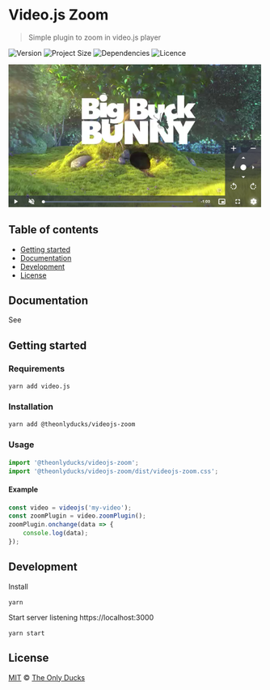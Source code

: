 # Video.js Zoom

> Simple plugin to zoom in video.js player


![Version](https://img.shields.io/github/package-json/v/theonlyducks/videojs-zoom)
![Project Size](https://img.shields.io/bundlephobia/min/@theonlyducks/videojs-zoom@latest)
![Dependencies](https://img.shields.io/github/languages/top/theonlyducks/videojs-zoom)
![Licence](https://img.shields.io/github/license/theonlyducks/videojs-zoom)

<img src="./preview.png" width="500" height="auto">

## Table of contents

- [Getting started](#getting-started)
- [Documentation](#documentation)
- [Development](#development)
- [License](#license)

## Documentation

See

## Getting started

### Requirements

```shell
yarn add video.js
```

### Installation

```shell
yarn add @theonlyducks/videojs-zoom
```

### Usage

```js
import '@theonlyducks/videojs-zoom';
import '@theonlyducks/videojs-zoom/dist/videojs-zoom.css';
```

#### Example

```js
const video = videojs('my-video');
const zoomPlugin = video.zoomPlugin();
zoomPlugin.onchange(data => {
	console.log(data);
});
```

## Development

Install

```shell
yarn
```

Start server listening https://localhost:3000

```shell
yarn start
```

## License

[MIT](https://opensource.org/licenses/MIT) © [The Only Ducks](https://github.com/theonlyducks)
